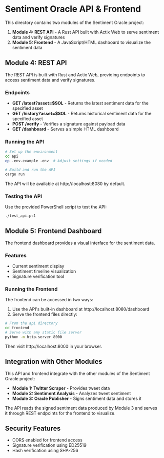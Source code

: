 # Sentiment Oracle API & Frontend

This directory contains two modules of the Sentiment Oracle project:

1. **Module 4: REST API** - A Rust API built with Actix Web to serve sentiment data and verify signatures
2. **Module 5: Frontend** - A JavaScript/HTML dashboard to visualize the sentiment data

## Module 4: REST API

The REST API is built with Rust and Actix Web, providing endpoints to access sentiment data and verify signatures.

### Endpoints

- **GET /latest?asset=$SOL** - Returns the latest sentiment data for the specified asset
- **GET /history?asset=$SOL** - Returns historical sentiment data for the specified asset
- **POST /verify** - Verifies a signature against payload data
- **GET /dashboard** - Serves a simple HTML dashboard

### Running the API

```bash
# Set up the environment
cd api
cp .env.example .env  # Adjust settings if needed

# Build and run the API
cargo run
```

The API will be available at http://localhost:8080 by default.

### Testing the API

Use the provided PowerShell script to test the API:

```bash
./test_api.ps1
```

## Module 5: Frontend Dashboard

The frontend dashboard provides a visual interface for the sentiment data.

### Features

- Current sentiment display
- Sentiment timeline visualization
- Signature verification tool

### Running the Frontend

The frontend can be accessed in two ways:

1. Use the API's built-in dashboard at http://localhost:8080/dashboard
2. Serve the frontend files directly:

```bash
# From the api directory
cd frontend
# Serve with any static file server
python -m http.server 8000
```

Then visit http://localhost:8000 in your browser.

## Integration with Other Modules

This API and frontend integrate with the other modules of the Sentiment Oracle project:

- **Module 1: Twitter Scraper** - Provides tweet data
- **Module 2: Sentiment Analysis** - Analyzes tweet sentiment
- **Module 3: Oracle Publisher** - Signs sentiment data and stores it

The API reads the signed sentiment data produced by Module 3 and serves it through REST endpoints for the frontend to visualize.

## Security Features

- CORS enabled for frontend access
- Signature verification using ED25519
- Hash verification using SHA-256 